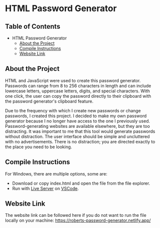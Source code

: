 # HTML Password Generator

## Table of Contents
- HTML Password Generator
  * [About the Project](#about-the-project)
  * [Compile Instructions](#compile-instructions)
  * [Website Link](#website-link)

## About the Project
HTML and JavaScript were used to create this password generator. Passwords can range from 8 to 256 characters in length and can include lowercase letters, uppercase letters, digits, and special characters. With one click, the user can copy the password directly to their clipboard with the password generator's clipboard feature.

Due to the frequency with which I create new passwords or change passwords, I created this project. I decided to make my own password generator because I no longer have access to the one I previously used. Password-generating websites are available elsewhere, but they are too distracting. It was important to me that this tool would generate passwords without distraction. The user interface should be simple and uncluttered with no advertisements. There is no distraction; you are directed exactly to the place you need to be looking.

## Compile Instructions
For Windows, there are multiple options, some are:
* Download or copy index.html and open the file from the file explorer.
* Run with [Live Server](https://marketplace.visualstudio.com/items?itemName=ritwickdey.LiveServer) on [VSCode](https://code.visualstudio.com/).

## Website Link
The website link can be followed here if you do not want to run the file locally on your machine: https://roberts-password-generator.netlify.app/
